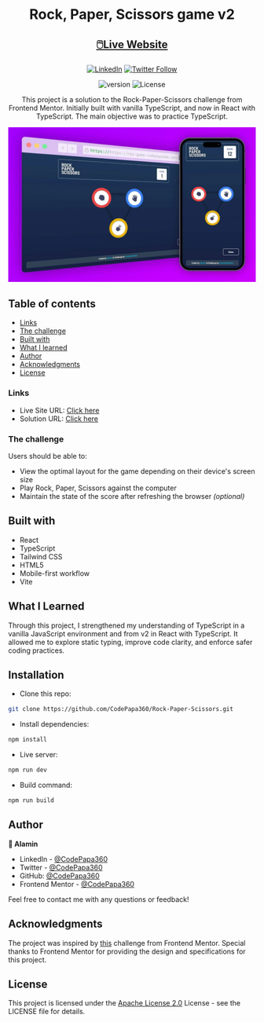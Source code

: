 <h1 align="center">Rock, Paper, Scissors game v2</h1>

<h2 align="center">

[🖱️Live Website](https://rps-game-v2-codepapa360.vercel.app)

</h2>

<!-- Badges -->
<div align="center">

[![LinkedIn](https://img.shields.io/badge/LinkedIn-Connect-blue?style=for-the-badge&logo=linkedin)](https://www.linkedin.com/in/CodePapa360)
[![Twitter Follow](https://img.shields.io/twitter/follow/CodePapa360?style=for-the-badge&logo=x)](https://x.com/CodePapa360)

![version](https://img.shields.io/github/package-json/v/CodePapa360/Rock-Paper-Scissors?color=blue)
![License](https://img.shields.io/badge/License-Apache%202.0-blue)

</div>

<!-- Brief -->
<p align="center">
This project is a solution to the Rock-Paper-Scissors challenge from Frontend Mentor. Initially built with vanilla TypeScript, and now in React with TypeScript. The main objective was to practice TypeScript.
</p>

<!-- Screenshot -->
<a align="center" href="https://rps-game-v2-codepapa360.vercel.app">

![Screenshot](./public/images/rps-game-thumbnail.webp)

</a>

## Table of contents

- [Links](#links)
- [The challenge](#the-challenge)
- [Built with](#built-with)
- [What I learned](#what-i-learned)
- [Author](#author)
- [Acknowledgments](#acknowledgments)
- [License](#license)

### Links

- Live Site URL: [Click here](https://rps-game-v2-codepapa360.vercel.app)
- Solution URL: [Click here](https://www.frontendmentor.io/solutions/rock-paper-scissors-game-with-typescript-fe6IN10Ent)

### The challenge

Users should be able to:

- View the optimal layout for the game depending on their device's screen size
- Play Rock, Paper, Scissors against the computer
- Maintain the state of the score after refreshing the browser _(optional)_

## Built with

- React
- TypeScript
- Tailwind CSS
- HTML5
- Mobile-first workflow
- Vite

## What I Learned

Through this project, I strengthened my understanding of TypeScript in a vanilla JavaScript environment and from v2 in React with TypeScript. It allowed me to explore static typing, improve code clarity, and enforce safer coding practices.

## Installation

- Clone this repo:

```sh
git clone https://github.com/CodePapa360/Rock-Paper-Scissors.git
```

- Install dependencies:

```sh
npm install
```

- Live server:

```sh
npm run dev
```

- Build command:

```sh
npm run build
```

## Author

<b>👤 Alamin</b>

- LinkedIn - [@CodePapa360](https://www.linkedin.com/in/codepapa360)
- Twitter - [@CodePapa360](https://www.twitter.com/CodePapa360)
- GitHub: [@CodePapa360](https://github.com/codepapa360)
- Frontend Mentor - [@CodePapa360](https://www.frontendmentor.io/profile/CodePapa360)

Feel free to contact me with any questions or feedback!

## Acknowledgments

The project was inspired by [this](https://www.frontendmentor.io/challenges/rock-paper-scissors-game-pTgwgvgH) challenge from Frontend Mentor. Special thanks to Frontend Mentor for providing the design and specifications for this project.

## License

This project is licensed under the [Apache License 2.0](./LICENSE.md) License - see the LICENSE file for details.
